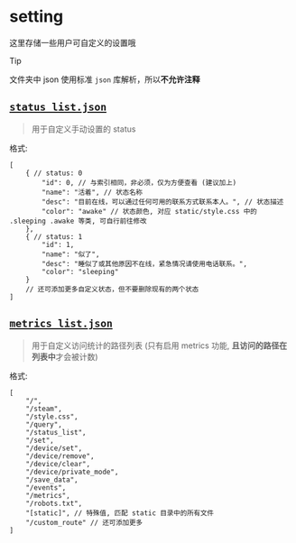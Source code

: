 # setting

这里存储一些用户可自定义的设置哦

> [!TIP]
> 文件夹中 json 使用标准 `json` 库解析，所以**不允许注释**

## [`status_list.json`](./status_list.json)

> 用于自定义手动设置的 status

格式:

```jsonc
[
    { // status: 0
        "id": 0, // 与索引相同，非必须，仅为方便查看 (建议加上)
        "name": "活着", // 状态名称
        "desc": "目前在线，可以通过任何可用的联系方式联系本人。", // 状态描述
        "color": "awake" // 状态颜色, 对应 static/style.css 中的 .sleeping .awake 等类, 可自行前往修改
    },
    { // status: 1
        "id": 1,
        "name": "似了",
        "desc": "睡似了或其他原因不在线，紧急情况请使用电话联系。",
        "color": "sleeping"
    }
    // 还可添加更多自定义状态，但不要删除现有的两个状态
]
```

## [`metrics_list.json`](./metrics_list.json)

> 用于自定义访问统计的路径列表 (只有启用 metrics 功能, **且访问的路径在列表中**才会被计数)

格式:

```jsonc
[
    "/",
    "/steam",
    "/style.css",
    "/query",
    "/status_list",
    "/set",
    "/device/set",
    "/device/remove",
    "/device/clear",
    "/device/private_mode",
    "/save_data",
    "/events",
    "/metrics",
    "/robots.txt",
    "[static]", // 特殊值, 匹配 static 目录中的所有文件
    "/custom_route" // 还可添加更多
]
```